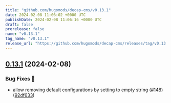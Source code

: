 ```yaml
---
title: "github.com/hugomods/decap-cms/v0.13.1"
date: 2024-02-08 11:06:02 +0000 UTC
publishDate: 2024-02-08 11:06:16 +0000 UTC
draft: false
prerelease: false
name: "v0.13.1"
tag_name: "v0.13.1"
release_url: "https://github.com/hugomods/decap-cms/releases/tag/v0.13.1"
---
```


## [0.13.1](https://github.com/hugomods/decap-cms/compare/v0.13.0...v0.13.1) (2024-02-08)


### Bug Fixes 🐞

* allow removing default configurations by setting to empty string ([#148](https://github.com/hugomods/decap-cms/issues/148)) ([92df633](https://github.com/hugomods/decap-cms/commit/92df633146e3f3c2931cecf3d3be2a01abc85af8))
